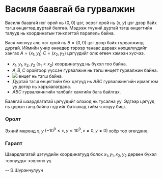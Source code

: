 Василя баавгай ба гурвалжин
===========================
Василя баавгай нэг орой нь $(0, 0)$ цэг, эсрэг орой нь $(x, y)$ цэг дээр байх
тэгш өнцөгтөд дуртай бөлгөө. Мэдээж түүний дуртай тэгш өнцөгтийн талууд нь
координатын тэнхлэгтэй паралель байна.

Вася мөнхүү аль нэг орой нь $B = (0, 0)$ цэг дээр байх гурвалжинд дуртай.
Иймийн учир өнөөдөр тэрээр танаас дараах нөхцөлүүдийг хангах $A = (x_1, y_1)$
$C = (x_2, y_2)$ цэгүүдийг олж өгөөч хэмээн хүсчээ.

 - $x_1, y_1, x_2, y_2$ $(x_1 < x_2)$ координатууд нь бүхэл тоо байна.
 - $A, B, C$ оройгоор үүссэн гурвалжин нь тэгш өнцөгт гурвалжин байна.
 - ![][1] өнцөг нь тэгш байна.
 - Дуртай тэгш өнцөгтийн бүх цэгүүд нь $ABC$ гурвалжингийн ирмэг юм уу дотор нь харъяалагдана.
 - $ABC$ гурвалжингийн талбайг хамгийн бага байлгах.

Баавгай шаардлагатай цэгүүдийг олоход нь тусална уу. Эдгээр цэгүүд нь цорын ганц
байна гэдгийг батлахад тийм ч хэцүү биш.

### Оролт
Эхний мөрөнд $x, y$ $( - 10^9 ≤ x, y ≤ 10^9, x ≠ 0, y ≠ 0)$ хоёр тоо өгөгдөнө.

### Гаралт
Шаардлагатай цэгүүдийн координатууд болох $x_1, y_1, x_2, y_2$ дөрвөн бүхэл
тоонуудыг хэвлэнэ үү.

[1]: http://espresso.codeforces.com/2936a38a3166d972e7d168a8789cd9d5cc13bdd1.png

-- Э.Шүрэнчулуун
